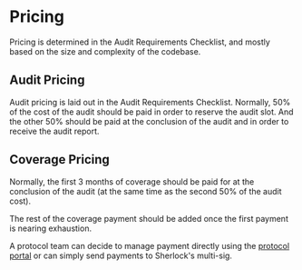 # Pricing

Pricing is determined in the Audit Requirements Checklist, and mostly based on the size and complexity of the codebase. 

## Audit Pricing

Audit pricing is laid out in the Audit Requirements Checklist. Normally, 50% of the cost of the audit should be paid in order to reserve the audit slot. And the other 50% should be paid at the conclusion of the audit and in order to receive the audit report. 

## Coverage Pricing

Normally, the first 3 months of coverage should be paid for at the conclusion of the audit (at the same time as the second 50% of the audit cost). 

The rest of the coverage payment should be added once the first payment is nearing exhaustion. 

A protocol team can decide to manage payment directly using the [protocol portal](https://app.sherlock.xyz/protocols/balance) or can simply send payments to Sherlock's multi-sig. 
